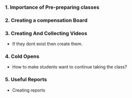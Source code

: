 

### 1. Importance of Pre-preparing classes

 

### 2. Creating a compensation Board




### 3. Creating And Collecting Videos

- If they dont exist then create them. 



### 4. Cold Opens

- How to make students want to continue taking the class?


### 5. Useful Reports

- Creating reports 


